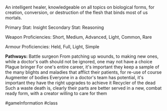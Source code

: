 An intelligent healer, knowledgeable on all topics on biological forms, for creation, conversion, or destruction of the flesh that binds most of us mortals.

Primary Stat: Insight
Secondary Stat: Reasoning

Weapon Proficiencies: Short, Medium, Advanced, Light, Common, Rare

Armour Proficiencies: Held, Full, Light, Simple

**Pathways:**
Battle surgeon
	From patching up wounds, to making new ones, while a doctor's oath should not be ignored, one may not have a choice
Plague bringer
	For one's entire career, it's important they keep a sample of the many blights and maladies that afflict their patients, for re-use of course
Augmenter of bodies
	Everyone in a doctor's team has potential, it's important they have the right upgrades to achieve it
Recycler of the dead
	Such a waste death is, clearly their parts are better served in a new, combat ready form, with a creator willing to care for them

#gameInformation #class